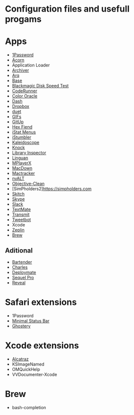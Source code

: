 # Configuration files and usefull progams

# Apps

- [1Password](https://agilebits.com/onepassword)
- [Acorn](http://flyingmeat.com/acorn/)
- Application Loader
- [Archiver](http://archiverapp.com)
- [Arq](https://www.arqbackup.com)
- [Base](https://menial.co.uk/base/)
- [Blackmagic Disk Speed Test](https://itunes.apple.com/br/app/blackmagic-disk-speed-test/id425264550?l=en&mt=12)
- [CodeRunner](https://coderunnerapp.com)
- [Color Oracle](http://colororacle.org)
- [Dash](https://kapeli.com/dash)
- [Dropbox](https://www.dropbox.com/)
- [duet](http://www.duetdisplay.com)
- [GIFs](https://itunes.apple.com/br/app/gifs/id961850017?l=en&mt=12)
- [GitUp](http://gitup.co)
- [Hex Fiend](http://ridiculousfish.com/hexfiend/)
- [iStat Menus](https://bjango.com/mac/istatmenus/)
- [iStumbler](https://istumbler.net)
- [Kaleidoscope](http://www.kaleidoscopeapp.com)
- [Knock](http://www.knocktounlock.com)
- [Library Inspector](https://itunes.apple.com/br/app/library-inspector/id431808420?l=en&mt=12)
- [Linguan](http://linguanapp.com)
- [MPlayerX](http://mplayerx.org)
- [MacDown](http://macdown.uranusjr.com)
- [Mactracker](http://mactracker.ca)
- [nvALT](http://brettterpstra.com/projects/nvalt/)
- [Objective-Clean](http://objclean.com)
- [SimPholders2]https://simpholders.com
- [Skitch](https://evernote.com/skitch/)
- [Skype](http://www.skype.com/en/)
- [Slack](https://slack.com)
- [TextMate](https://macromates.com)
- [Transmit](https://panic.com/transmit/)
- [Tweetbot](http://tapbots.com/tweetbot/)
- Xcode
- [Zeplin](https://zeplin.io)
- [Brew](http://brew.sh)

## Aditional

- [Bartender](https://www.macbartender.com)
- [Charles](http://www.charlesproxy.com)
- [Deploymate](http://www.deploymateapp.com)
- [Sequel Pro](http://www.sequelpro.com)
- [Reveal](http://revealapp.com)

# Safari extensions

- 1Password
- [Minimal Status Bar](https://visnup.github.io/Minimal-Status-Bar/)
- [Ghostery](https://www.ghostery.com/en/)

# Xcode extensions

- [Alcatraz](http://alcatraz.io)
- KSImageNamed
- OMQuickHelp
- VVDocumenter-Xcode


# Brew

- bash-completion


